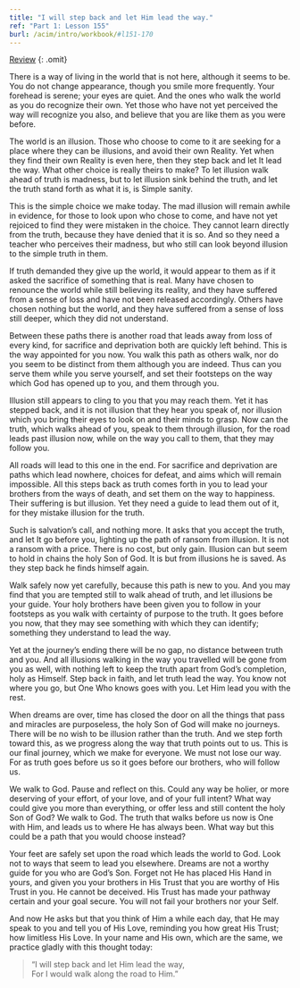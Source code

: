 ```yaml
---
title: "I will step back and let Him lead the way."
ref: "Part 1: Lesson 155"
burl: /acim/intro/workbook/#l151-170
---
```


<a class="hide-review" href="/acim/workbook/l173/#l155">Review</a>
{: .omit}

There is a way of living in the world that is not here, although it
seems to be. You do not change appearance, though you smile more
frequently. Your forehead is serene; your eyes are quiet. And the ones
who walk the world as you do recognize their own. Yet those who have not
yet perceived the way will recognize you also, and believe that you are
like them as you were before.

The world is an illusion. Those who choose to come to it are seeking for
a place where they can be illusions, and avoid their own Reality. Yet
when they find their own Reality is even here, then they step back and
let It lead the way. What other choice is really theirs to make? To let
illusion walk ahead of truth is madness, but to let illusion sink behind
the truth, and let the truth stand forth as what it is, is Simple
sanity.

This is the simple choice we make today. The mad illusion will remain
awhile in evidence, for those to look upon who chose to come, and have
not yet rejoiced to find they were mistaken in the choice. They cannot
learn directly from the truth, because they have denied that it is so.
And so they need a teacher who perceives their madness, but who still
can look beyond illusion to the simple truth in them.

If truth demanded they give up the world, it would appear to them as if
it asked the sacrifice of something that is real. Many have chosen to
renounce the world while still believing its reality, and they have
suffered from a sense of loss and have not been released accordingly.
Others have chosen nothing but the world, and they have suffered from a
sense of loss still deeper, which they did not understand.

Between these paths there is another road that leads away from loss of
every kind, for sacrifice and deprivation both are quickly left behind.
This is the way appointed for you now. You walk this path as others walk,
nor do you seem to be distinct from them although you are indeed. Thus
can you serve them while you serve yourself, and set their footsteps on
the way which God has opened up to you, and them through you.

Illusion still appears to cling to you that you may reach them. Yet it
has stepped back, and it is not illusion that they hear you speak of,
nor illusion which you bring their eyes to look on and their minds to
grasp. Now can the truth, which walks ahead of you, speak to them
through illusion, for the road leads past illusion now, while on the way
you call to them, that they may follow you.

All roads will lead to this one in the end. For sacrifice and
deprivation are paths which lead nowhere, choices for defeat, and aims
which will remain impossible. All this steps back as truth comes forth
in you to lead your brothers from the ways of death, and set them on the
way to happiness. Their suffering is but illusion. Yet they need a guide
to lead them out of it, for they mistake illusion for the truth.

Such is salvation’s call, and nothing more. It asks that you accept the
truth, and let It go before you, lighting up the path of ransom from
illusion. It is not a ransom with a price. There is no cost, but only
gain. Illusion can but seem to hold in chains the holy Son of God. It is
but from illusions he is saved. As they step back he finds himself
again.

Walk safely now yet carefully, because this path is new to you. And you
may find that you are tempted still to walk ahead of truth, and let
illusions be your guide. Your holy brothers have been given you to
follow in your footsteps as you walk with certainty of purpose to the
truth. It goes before you now, that they may see something with which
they can identify; something they understand to lead the way.

Yet at the journey’s ending there will be no gap, no distance between
truth and you. And all illusions walking in the way you travelled will
be gone from you as well, with nothing left to keep the truth apart from
God’s completion, holy as Himself. Step back in faith, and let truth
lead the way. You know not where you go, but One Who knows goes with
you. Let Him lead you with the rest.

When dreams are over, time has closed the door on all the things that
pass and miracles are purposeless, the holy Son of God will make no
journeys. There will be no wish to be illusion rather than the truth.
And we step forth toward this, as we progress along the way that truth
points out to us. This is our final journey, which we make for everyone.
We must not lose our way. For as truth goes before us so it goes before
our brothers, who will follow us.

We walk to God. Pause and reflect on this. Could any way be holier, or
more deserving of your effort, of your love, and of your full intent?
What way could give you more than everything, or offer less and still
content the holy Son of God? We walk to God. The truth that walks before
us now is One with Him, and leads us to where He has always been. What
way but this could be a path that you would choose instead?

Your feet are safely set upon the road which leads the world to God.
Look not to ways that seem to lead you elsewhere. Dreams are not a
worthy guide for you who are God’s Son. Forget not He has placed His
Hand in yours, and given you your brothers in His Trust that you are
worthy of His Trust in you. He cannot be deceived. His Trust has made
your pathway certain and your goal secure. You will not fail your
brothers nor your Self.

And now He asks but that you think of Him a while each day, that He may
speak to you and tell you of His Love, reminding you how great His
Trust; how limitless His Love. In your name and His own, which are the
same, we practice gladly with this thought today:

> “I will step back and let Him lead the way,<br/>
> For I would walk along the road to Him.”

